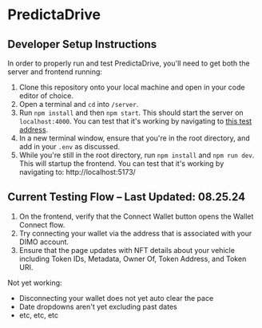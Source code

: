 # PredictaDrive 

## Developer Setup Instructions 
In order to properly run and test PredictaDrive, you'll need to get both the server and frontend running:

1. Clone this repository onto your local machine and open in your code editor of choice.
2. Open a terminal and `cd` into `/server`.
3. Run `npm install` and then `npm start`. This should start the server on `localhost:4000`. You can test that it's working by navigating to [this test address](http://localhost:4000/nft/0x48f6EdC54Ae0706b5e6cFC33C342B49bf2dDb939). 
4. In a new terminal window, ensure that you're in the root directory, and add in your `.env` as discussed.
5. While you're still in the root directory, run `npm install` and `npm run dev`. This will startup the frontend. You can test that it's working by navigating to: http://localhost:5173/

## Current Testing Flow – Last Updated: 08.25.24

1. On the frontend, verify that the Connect Wallet button opens the Wallet Connect flow.
2. Try connecting your wallet via the address that is associated with your DIMO account.
3. Ensure that the page updates with NFT details about your vehicle including Token IDs, Metadata, Owner Of, Token Address, and Token URI.

Not yet working:
* Disconnecting your wallet does not yet auto clear the pace
* Date dropdowns aren't yet excluding past dates
* etc, etc, etc